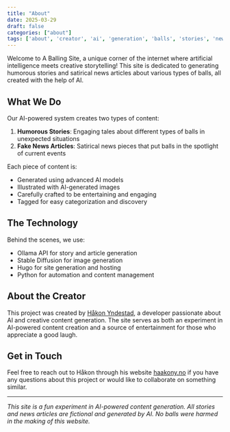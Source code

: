 ```yaml
---
title: "About"
date: 2025-03-29
draft: false
categories: ["about"]
tags: ['about', 'creator', 'ai', 'generation', 'balls', 'stories', 'news']
---
```


Welcome to A Balling Site, a unique corner of the internet where artificial intelligence meets creative storytelling! This site is dedicated to generating humorous stories and satirical news articles about various types of balls, all created with the help of AI.

## What We Do

Our AI-powered system creates two types of content:

1. **Humorous Stories**: Engaging tales about different types of balls in unexpected situations
2. **Fake News Articles**: Satirical news pieces that put balls in the spotlight of current events

Each piece of content is:
- Generated using advanced AI models
- Illustrated with AI-generated images
- Carefully crafted to be entertaining and engaging
- Tagged for easy categorization and discovery

## The Technology

Behind the scenes, we use:
- Ollama API for story and article generation
- Stable Diffusion for image generation
- Hugo for site generation and hosting
- Python for automation and content management

## About the Creator

This project was created by [Håkon Yndestad](https://haakony.no), a developer passionate about AI and creative content generation. The site serves as both an experiment in AI-powered content creation and a source of entertainment for those who appreciate a good laugh.

## Get in Touch

Feel free to reach out to Håkon through his website [haakony.no](https://haakony.no) if you have any questions about this project or would like to collaborate on something similar.

---

*This site is a fun experiment in AI-powered content generation. All stories and news articles are fictional and generated by AI. No balls were harmed in the making of this website.*